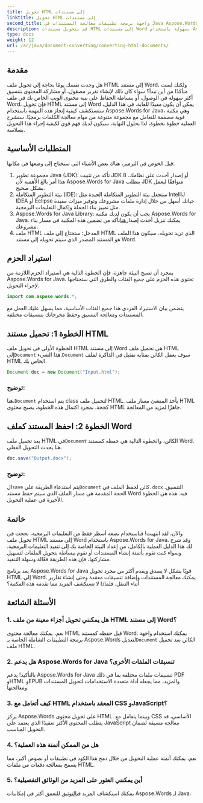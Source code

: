 ```yaml
---
title: تحويل HTML إلى مستندات
linktitle: تحويل HTML إلى مستندات
second_title: واجهة برمجة تطبيقات معالجة المستندات في Java Aspose.Words
description: قم بتحويل مستندات HTML إلى مستندات Word بسهولة باستخدام Aspose.Words for Java. تعرّف على كيفية إجراء هذا التحويل في بضع خطوات فقط باستخدام دليلنا الشامل.
type: docs
weight: 12
url: /ar/java/document-converting/converting-html-documents/
---
```


## مقدمة

هل وجدت نفسك يومًا بحاجة إلى تحويل ملف HTML إلى مستند Word، ولكنك لست متأكدًا من أين تبدأ؟ سواء كان ذلك لإنشاء تقرير مصقول، أو مشاركة المحتوى بتنسيق أكثر سهولة في الوصول، أو ببساطة الحفاظ على بنية محتوى الويب الخاص بك في ملف Word، فإن تحويل HTML إلى مستند Word يمكن أن يكون مفيدًا للغاية. في هذا الدليل، سنستكشف كيفية إنجاز هذه المهمة باستخدام Aspose.Words for Java، وهي مكتبة قوية مصممة للتعامل مع مجموعة متنوعة من مهام معالجة الكلمات برمجيًا. سنشرح العملية خطوة بخطوة، لذا بحلول النهاية، سيكون لديك فهم قوي لكيفية إجراء هذا التحويل بسلاسة.

## المتطلبات الأساسية

قبل الخوض في الترميز، هناك بعض الأشياء التي ستحتاج إلى وضعها في مكانها:

1. مجموعة تطوير Java (JDK): تأكد من تثبيت JDK 8 أو إصدار أحدث على نظامك. هذا أمر بالغ الأهمية لأن Aspose.Words for Java يتطلب JDK متوافقًا ليعمل بشكل صحيح.
2. بيئة التطوير المتكاملة (IDE): ستجعل بيئة التطوير المتكاملة الجيدة مثل IntelliJ IDEA أو Eclipse حياتك أسهل من خلال إدارة ملفات مشروعك وتوفير ميزات مفيدة مثل تمييز بناء الجملة وإكمال التعليمات البرمجية.
3.  Aspose.Words for Java Library: يجب أن يكون لديك مكتبة Aspose.Words for Java. يمكنك تنزيل أحدث إصدار[هنا](https://releases.aspose.com/words/java/)تأكد من تضمين هذه المكتبة في مسار بناء مشروعك.
4. ملف HTML المدخل: ستحتاج إلى ملف HTML الذي تريد تحويله. سيكون هذا الملف هو المستند المصدر الذي سيتم تحويله إلى مستند Word.

## استيراد الحزم

بمجرد أن تصبح البيئة جاهزة، فإن الخطوة التالية هي استيراد الحزم اللازمة من Aspose.Words for Java. تحتوي هذه الحزم على جميع الفئات والطرق التي ستحتاجها لإجراء التحويل.

```java
import com.aspose.words.*;
```

يتضمن بيان الاستيراد الفردي هذا جميع الفئات الأساسية، مما يسهل عليك العمل مع المستندات ومعالجة التنسيق وحفظ مخرجاتك بتنسيقات مختلفة.

## الخطوة 1: تحميل مستند HTML

الخطوة الأولى في تحويل ملف HTML إلى مستند Word هي تحميل ملف HTML إلى`Document` هذا الشيء.`Document` سوف يعمل الكائن بمثابة تمثيل في الذاكرة لملف HTML الخاص بك.

```java
Document doc = new Document("Input.html");
```

### توضيح:

 هنا،`Document` يتم استخدام class لتحميل ملف HTML. يأخذ المنشئ مسار ملف HTML كحجة. بمجرد اكتمال هذه الخطوة، يصبح محتوى HTML جاهزًا لمزيد من المعالجة.

## الخطوة 2: احفظ المستند كملف Word

 بعد تحميل ملف HTML في`Document` الكائن، والخطوة التالية هي حفظه كمستند Word. هنا يحدث التحويل الفعلي.

```java
doc.save("Output.docx");
```

### توضيح:

 ال`save` يتم استدعاء الطريقة على`Document` كائن لحفظ الملف في`.docx` التنسيق. الحجة المقدمة هي مسار الملف الذي سيتم حفظ مستند Word فيه. هذه هي الخطوة الأخيرة في عملية التحويل.

## خاتمة

والآن، لقد انتهيت! فباستخدام بضعة أسطر فقط من التعليمات البرمجية، نجحت في تحويل ملف HTML إلى مستند Word باستخدام Aspose.Words for Java. وقد شرح لك هذا الدليل العملية بالكامل، من إعداد البيئة الخاصة بك إلى تنفيذ التعليمات البرمجية. وسواء كنت تقوم بأتمتة إنشاء المستندات أو تقوم ببساطة بتحويل الملفات لتسهيل مشاركتها، فإن هذه الطريقة فعّالة وسهلة التنفيذ.

يعد برنامج Aspose.Words for Java قويًا بشكل لا يصدق ويقدم أكثر من مجرد تحويل HTML إلى Word. يمكنك معالجة المستندات وإضافة تنسيقات معقدة وحتى إنشاء تقارير أثناء التنقل. فلماذا لا تستكشف المزيد مما تقدمه هذه المكتبة؟

## الأسئلة الشائعة

### 1. هل يمكنني تحويل أجزاء معينة من ملف HTML إلى مستند Word؟

 نعم، يمكنك معالجة محتوى HTML قبل حفظه كمستند Word. يمكنك استخدام واجهة برمجة التطبيقات الشاملة الخاصة بـ Aspose.Words لتعديل`Document` الكائن بعد تحميل ملف HTML.

### 2. هل يدعم Aspose.Words for Java تنسيقات الملفات الأخرى؟

بالتأكيد! يدعم Aspose.Words for Java تنسيقات ملفات مختلفة بما في ذلك PDF وHTML وEPUB والمزيد، مما يجعله أداة متعددة الاستخدامات لتحويل المستندات ومعالجتها.

### 3. كيف أتعامل مع HTML المعقد باستخدام CSS وJavaScript؟

يركز Aspose.Words على تحويل محتوى HTML. وبينما يتعامل مع CSS الأساسي، قد يتطلب المحتوى الأكثر تعقيدًا الذي يعتمد على JavaScript معالجة مسبقة لضمان التحويل المناسب.

### 4. هل من الممكن أتمتة هذه العملية؟

نعم، يمكنك أتمتة عملية التحويل من خلال دمج هذا الكود في تطبيقات أو نصوص أكبر، مما يسمح بمعالجة دفعات من ملفات HTML.

### 5. أين يمكنني العثور على المزيد من الوثائق التفصيلية؟

 يمكنك استكشاف المزيد في[التوثيق](https://reference.aspose.com/words/java/) للتعمق أكثر في إمكانيات Aspose.Words لـ Java.